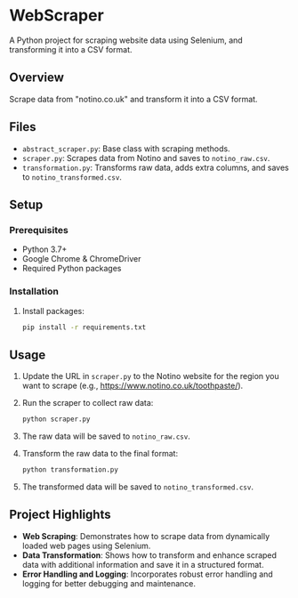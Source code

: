 # WebScraper
A Python project for scraping website data using Selenium, and transforming it into a CSV format.

## Overview

Scrape data from "notino.co.uk" and transform it into a CSV format.

## Files

- `abstract_scraper.py`: Base class with scraping methods.
- `scraper.py`: Scrapes data from Notino and saves to `notino_raw.csv`.
- `transformation.py`: Transforms raw data, adds extra columns, and saves to `notino_transformed.csv`.

## Setup

### Prerequisites

- Python 3.7+
- Google Chrome & ChromeDriver
- Required Python packages

### Installation

1. Install packages:
    ```sh
    pip install -r requirements.txt
    ```

## Usage

1. Update the URL in `scraper.py` to the Notino website for the region you want to scrape (e.g., https://www.notino.co.uk/toothpaste/).

2. Run the scraper to collect raw data:
    ```sh
    python scraper.py
    ```

3. The raw data will be saved to `notino_raw.csv`.

4. Transform the raw data to the final format:
    ```sh
    python transformation.py
    ```

5. The transformed data will be saved to `notino_transformed.csv`.
## Project Highlights

- **Web Scraping**: Demonstrates how to scrape data from dynamically loaded web pages using Selenium.
- **Data Transformation**: Shows how to transform and enhance scraped data with additional information and save it in a structured format.
- **Error Handling and Logging**: Incorporates robust error handling and logging for better debugging and maintenance.
